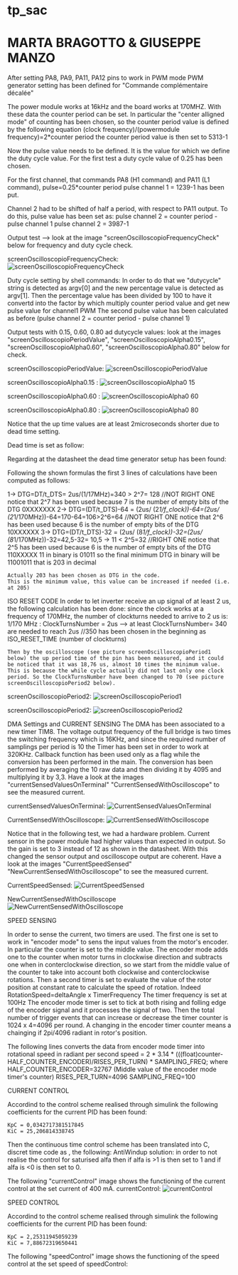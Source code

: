 # tp_sac
# MARTA BRAGOTTO & GIUSEPPE MANZO 



After setting PA8, PA9, PA11, PA12 pins to work in PWM mode PWM generator setting has been defined for "Commande complémentaire décalée"

The power module works at 16kHz and the board works at 170MHZ. With these data the counter period can be set.
In particular the "center alligned mode" of counting has been chosen, so the counter period value is defined by the following equation
(clock frequency)/(powermodule frequency)=2*counter period
the counter period value is then set to 5313-1

Now the pulse value needs to be defined. It is the value for which we define the duty cycle value.
For the first test a duty cycle value of 0.25 has been chosen.

For the first channel, that commands PA8 (H1 command) and PA11 (L1 command), pulse=0.25*counter period
pulse channel 1 = 1239-1 has been put.

Channel 2 had to be shifted of half a period, with respect to PA11 output. To do this, pulse value has been set as: pulse channel 2 = counter period - pulse channel 1 
pulse channel 2 = 3987-1

Output test --> look at the image "screenOscilloscopioFrequencyCheck" below for frequency and duty cycle check.

screenOscilloscopioFrequencyCheck:
![screenOscilloscopioFrequencyCheck](https://user-images.githubusercontent.com/73655064/211313367-2397494a-979b-47e1-9afe-b66d3b97218e.png)


Duty cycle setting by shell commands:
In order to do that we "dutycycle" string is detected as argv[0] and the new percentage value is detected as argv[1].
Then the percentage value has been divided by 100 to have it convertd into the factor by which multiply counter period value and get new pulse value for channel1 PWM
The second pulse value has been calculated as before (pulse channel 2 = counter period - pulse channel 1)

Output tests with 0.15, 0.60, 0.80 ad dutycycle values: look at the images "screenOscilloscopioPeriodValue", "screenOscilloscopioAlpha0.15", "screenOscilloscopioAlpha0.60", "screenOscilloscopioAlpha0.80" below for check.


screenOscilloscopioPeriodValue:
![screenOscilloscopioPeriodValue](https://user-images.githubusercontent.com/73655064/211312404-436823cc-92ef-4d11-abac-c8a478f99e61.png)

screenOscilloscopioAlpha0.15 :
![screenOscilloscopioAlpha0 15](https://user-images.githubusercontent.com/73655064/211312472-44317d62-266e-492d-871c-f5b0c61cca7f.png)

screenOscilloscopioAlpha0.60 :
![screenOscilloscopioAlpha0 60](https://user-images.githubusercontent.com/73655064/211312477-838bf9b9-dadd-4115-88ef-dd7b62ffb20e.png)

screenOscilloscopioAlpha0.80 :
![screenOscilloscopioAlpha0 80](https://user-images.githubusercontent.com/73655064/211312479-1a788364-bc73-403b-b7ea-6983249a837f.png)


Notice that the up time values are at least 2microseconds shorter due to dead time setting.

Dead time is set as follow:

Regarding at the datasheet the dead time generator setup has been found:

Following the shown formulas the first 3 lines of calculations have been computed as follows: 

1-> DTG=DT/t_DTS= 2us/(1/17MHz)=340 > 2^7= 128      											                        																	//NOT RIGHT ONE
	notice that 2^7 has been used because 7 is the number of empty bits of the DTG 
			0XXXXXXX
2-> DTG=(DT/t_DTS)-64 = (2us/ (2*1/f_clock))-64=(2us/ (2*1/170MHz))-64=170-64=106>2^6=64						//NOT RIGHT ONE
	notice that 2^6 has been used because 6 is the number of empty bits of the DTG 
			10XXXXXX
3-> DTG=(DT/t_DTS)-32 = (2us/ (8*1/f_clock))-32=(2us/ (8*1/170MHz))-32=42,5-32= 10,5 -> 11 < 2^5=32 					//RIGHT ONE
	notice that 2^5 has been used because 6 is the number of empty bits of the DTG 
			110XXXXX 
	11 in binary is 01011 so the final minimum DTG in binary will be 11001011 that is 203 in decimal 

	Actually 203 has been chosen as DTG in the code.
	This is the minimum value, this value can be increased if needed (i.e. at 205)
	
ISO RESET CODE 
In order to let inverter receive an up signal of at least 2 us, the following calculation has been done: 
since the clock works at a frequency of 170MHz, the number of clockturns needed to arrive to 2 us is:
	1/170 MHz : ClockTurnsNumber = 2us --> at least ClockTurnsNumber= 340 are needed to reach 2us //350 has been chosen in the beginning as ISO_RESET_TIME (number of clockturns)
	
	Then by the oscilloscope (see picture screenOscilloscopioPeriod1 below) the up period time of the pin has been measured, and it could be noticed that it was 18,76 us, almost 10 times the minimum value. This is because the while cycle actually did not last only one clock period. So the ClockTurnsNumber have been changed to 70 (see picture screenOscilloscopioPeriod2 below).
	
screenOscilloscopioPeriod2:
	![screenOscilloscopioPeriod1](https://user-images.githubusercontent.com/73655064/211313674-b7dcab79-2535-4594-9d06-65a85d6fc3f5.png)

	
screenOscilloscopioPeriod2:
	![screenOscilloscopioPeriod2](https://user-images.githubusercontent.com/73655064/211313663-76b20660-0c11-4052-be43-d1382e8421c9.png)

	
DMA Settings and CURRENT SENSING
The DMA has been associated to a new timer TIM8. The voltage output frequency of the full bridge is two times the switching frequency which is 16KHz, and since the required number of samplings per period is 10 the Timer has been set in order to work at 320KHz. 
Callback function has been used only as a flag while the conversion has been performed in the main. 
The conversion has been performed by averaging the 10 raw data and then dividing it by 4095 and multiplying it by 3,3.
Have a look at the images "currentSensedValuesOnTerminal" "CurrentSensedWithOscilloscope" to see the measured current.

currentSensedValuesOnTerminal:
![CurrentSensedValuesOnTerminal](https://user-images.githubusercontent.com/73655064/211314058-48021472-fce9-40b1-8f2b-854a97929819.jpeg)

CurrentSensedWithOscilloscope:
![CurrentSensedWithOscilloscope](https://user-images.githubusercontent.com/73655064/211314079-e1d13715-a702-4531-aa73-76ab3e6fd57f.png)



Notice that in the following test, we had a hardware problem. Current sensor in the power module had higher values than expected in output. So the gain is set to 3 instead of 12 as shown in the datasheet. With this changed the sensor output and oscilloscope output are coherent. Have a look at the images "CurrentSpeedSensed" "NewCurrentSensedWithOscilloscope" to see the measured current.

CurrentSpeedSensed:
![CurrentSpeedSensed](https://user-images.githubusercontent.com/73655064/211314136-92f26c73-2b67-4ad0-84fd-9ef46d4939d3.JPG)

NewCurrentSensedWithOscilloscope
![NewCurrentSensedWithOscilloscope](https://user-images.githubusercontent.com/73655064/211314178-c18fb638-6b82-4327-b16d-f90fab26b754.png)


SPEED SENSING

In order to sense the current, two timers are used. The first one is set to work in "encoder mode" to sens the input values from the motor's encoder. In particular the counter is set to the middle value. The encoder mode adds one to the counter when motor turns in clockwise direction and subtracts one when in conterclockwise direction, so we start from the middle value of the counter to take into account both clockwise and conterclockwise rotations.
Then a second timer is set to evaluate the value of the rotor position at constant rate to calculate the speed of rotation. Indeed
RotationSpeed=deltaAngle x TimerFrequency
The timer frequency is set at 100Hz
The encoder mode timer is set to tick at both rising and folling edge of the encoder signal and it processes the signal of two. Then the total number of trigger events that can increase or decrease the timer counter is 1024 x 4=4096 per round. A changing in the encoder timer counter means a chainging if 2pi/4096 radiant in rotor's position.

The following lines converts the data from encoder mode timer into rotational speed in radiant per second
speed = 2 * 3.14 * (((float)counter-HALF_COUNTER_ENCODER)/RISES_PER_TURN) * SAMPLING_FREQ;
where
HALF_COUNTER_ENCODER=32767 (Middle value of the encoder mode timer's counter)
RISES_PER_TURN=4096
SAMPLING_FREQ=100

CURRENT CONTROL 

Accordind to the control scheme realised through simulink the following coefficients for the current PID has been found: 

	KpC = 0,0342717381517845
	KiC = 25,206814338745
	
Then the continuous time control scheme has been translated into C, discret time code as , the following: 
AntiWindup solution: in order to not realise the control for saturised alfa then if alfa is >1 is then set to 1 and if alfa is <0 is then set to 0.

The following "currentControl" image shows the functioning of the current control at the set current of 400 mA.
currentControl: 
![currentControl](https://user-images.githubusercontent.com/73655064/211350204-776997bf-cf80-477c-8b3b-81a354d241cd.png)

SPEED CONTROL 

Accordind to the control scheme realised through simulink the following coefficients for the current PID has been found: 

	KpC = 2,25311945059239
	KiC = 7,88672319650441


The following "speedControl" image shows the functioning of the speed control at the set speed of 
speedControl: 
